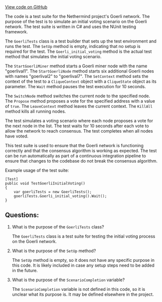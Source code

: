 [View code on GitHub](https://github.com/NethermindEth/nethermind/src/Nethermind/Nethermind.Overseer.Test/GoerliTests.cs)

The code is a test suite for the Nethermind project's Goerli network. The purpose of the test is to simulate an initial voting scenario on the Goerli network. The test suite is written in C# and uses the NUnit testing framework. 

The `GoerliTests` class is a test builder that sets up the test environment and runs the test. The `SetUp` method is empty, indicating that no setup is required for the test. The `Goerli_initial_voting` method is the actual test method that simulates the initial voting scenario. 

The `StartGoerliMiner` method starts a Goerli miner node with the name "goerlival1". The `StartGoerliNode` method starts six additional Goerli nodes with names "goerlival2" to "goerlival7". The `SetContext` method sets the context of the test to a `CliqueContext` object with a `CliqueState` object as its parameter. The `Wait` method pauses the test execution for 10 seconds. 

The `SwitchNode` method switches the current node to the specified node. The `Propose` method proposes a vote for the specified address with a value of `true`. The `LeaveContext` method leaves the current context. The `KillAll` method kills all running nodes. 

The test simulates a voting scenario where each node proposes a vote for the next node in the list. The test waits for 10 seconds after each vote to allow the network to reach consensus. The test completes when all nodes have voted. 

This test suite is used to ensure that the Goerli network is functioning correctly and that the consensus algorithm is working as expected. The test can be run automatically as part of a continuous integration pipeline to ensure that changes to the codebase do not break the consensus algorithm. 

Example usage of the test suite:

```
[Test]
public void TestGoerliInitialVoting()
{
    var goerliTests = new GoerliTests();
    goerliTests.Goerli_initial_voting().Wait();
}
```
## Questions: 
 1. What is the purpose of the `GoerliTests` class?
    
    The `GoerliTests` class is a test suite for testing the initial voting process on the Goerli network.

2. What is the purpose of the `SetUp` method?
    
    The `SetUp` method is empty, so it does not have any specific purpose in this code. It is likely included in case any setup steps need to be added in the future.

3. What is the purpose of the `ScenarioCompletion` variable?
    
    The `ScenarioCompletion` variable is not defined in this code, so it is unclear what its purpose is. It may be defined elsewhere in the project.